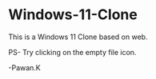 # Windows-11-Clone
This is a Windows 11 Clone based on web. 


PS- Try clicking on the empty file icon.


-Pawan.K
